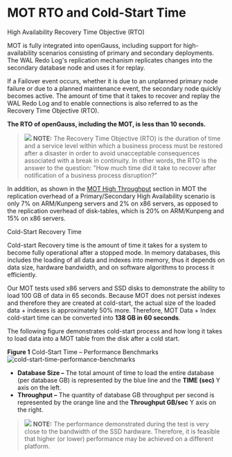 # MOT RTO and Cold-Start Time<a name="EN-US_TOPIC_0289900802"></a>

High Availability Recovery Time Objective \(RTO\)

MOT is fully integrated into openGauss, including support for high-availability scenarios consisting of primary and secondary deployments. The WAL Redo Log's replication mechanism replicates changes into the secondary database node and uses it for replay.

If a Failover event occurs, whether it is due to an unplanned primary node failure or due to a planned maintenance event, the secondary node quickly becomes active. The amount of time that it takes to recover and replay the WAL Redo Log and to enable connections is also referred to as the Recovery Time Objective \(RTO\).

**The RTO of openGauss, including the MOT, is less than 10 seconds.**

>![](public_sys-resources/icon-note.gif) **NOTE:** 
>The Recovery Time Objective \(RTO\) is the duration of time and a service level within which a business process must be restored after a disaster in order to avoid unacceptable consequences associated with a break in continuity. In other words, the RTO is the answer to the question: "How much time did it take to recover after notification of a business process disruption?"

In addition, as shown in the  [MOT High Throughput](mot-high-throughput.md)  section in MOT the replication overhead of a Primary/Secondary High Availability scenario is only 7% on ARM/Kunpeng servers and 2% on x86 servers, as opposed to the replication overhead of disk-tables, which is 20% on ARM/Kunpeng and 15% on x86 servers.

Cold-Start Recovery Time

Cold-start Recovery time is the amount of time it takes for a system to become fully operational after a stopped mode. In memory databases, this includes the loading of all data and indexes into memory, thus it depends on data size, hardware bandwidth, and on software algorithms to process it efficiently.

Our MOT tests used x86 servers and SSD disks to demonstrate the ability to load 100 GB of data in 65 seconds. Because MOT does not persist indexes and therefore they are created at cold-start, the actual size of the loaded data + indexes is approximately 50% more. Therefore, MOT Data + Index cold-start time can be converted into  **138 GB in 60 seconds**.

The following figure demonstrates cold-start process and how long it takes to load data into a MOT table from the disk after a cold start.

**Figure  1**  Cold-Start Time – Performance Benchmarks<a name="en-us_topic_0283136642_en-us_topic_0270171499_fig89536207425"></a>  
![](figures/cold-start-time-performance-benchmarks.png "cold-start-time-performance-benchmarks")

-   **Database Size –**  The total amount of time to load the entire database \(per database GB\) is represented by the blue line and the  **TIME \(sec\)**  Y axis on the left.
-   **Throughput –**  The quantity of database GB throughput per second is represented by the orange line and the  **Throughput GB/sec**  Y axis on the right.

>![](public_sys-resources/icon-note.gif) **NOTE:** 
>The performance demonstrated during the test is very close to the bandwidth of the SSD hardware. Therefore, it is feasible that higher \(or lower\) performance may be achieved on a different platform.

